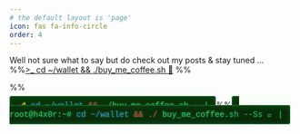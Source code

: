 ```yaml
---
# the default layout is 'page'
icon: fas fa-info-circle
order: 4
---
```


Well not sure what to say but do check out my posts & stay tuned ... <br>
%%[>_ cd ~/wallet && ./buy_me_coffee.sh 🍵](https://www.buymeacoffee.com/gourabdg) %%

%%<style>
.terminal-link {
  font-family: 'Courier New', monospace;
  color: #2ecc71 !important;
  text-decoration: none;
  border: 1px solid #27ae60;
  padding: 8px 12px;
  border-radius: 4px;
  background: rgba(39, 174, 96, 0.1);
  transition: all 0.3s;
}

.terminal-link:hover {
  background: rgba(39, 174, 96, 0.2);
  box-shadow: 0 0 8px #27ae60;
  transform: translateY(-1px);
}
</style>

<a href="https://www.buymeacoffee.com/gourabdg" class="terminal-link">
  <span style="color:#f1c40f">⎇</span> 
  <span style="color:#3498db">cd ~/wallet</span> 
  <span style="color:#e74c3c">&&</span> 
  ./buy_me_coffee.sh ☕ 
</a>%%



<style>
/* Retro Hacker Theme */
.terminal-link {
  font-family: 'Courier New', monospace;
  color: #2ecc71 !important;
  text-decoration: none;
  border: 1px solid #1d792f;
  padding: 8px 12px;
  background: #0a2e0a;
  position: relative;
  overflow: hidden;
  text-shadow: 0 0 4px rgba(46, 204, 113, 0.5);
  transition: all 0.3s;
  box-shadow: inset 0 0 10px rgba(46, 204, 113, 0.2);
}

/* CRT Screen Effect */
.terminal-link::before {
  content: "";
  position: absolute;
  top: 0;
  left: 0;
  right: 0;
  bottom: 0;
  background: linear-gradient(
    rgba(0, 255, 0, 0.02) 50%,
    rgba(0, 0, 0, 0.1) 50%
  );
  pointer-events: none;
}

/* Blinking Cursor */
.terminal-link::after {
  content: "|";
  animation: blink 1s step-end infinite;
  color: #2ecc71;
  margin-left: 2px;
}

@keyframes blink {
  0%, 100% { opacity: 1; }
  50% { opacity: 0; }
}

/* Hover Effects */
.terminal-link:hover {
  background: #0d3d0d;
  box-shadow: 0 0 15px rgba(46, 204, 113, 0.4),
              inset 0 0 20px rgba(46, 204, 113, 0.3);
  animation: glitch 0.2s infinite;
}

/* TV Static Effect on Hover */
.terminal-link:hover::before {
  background: 
    linear-gradient(0deg, rgba(0, 0, 0, 0.1) 25%, 
    transparent 25%, transparent 50%, 
    rgba(0, 0, 0, 0.1) 50%, 
    rgba(0, 0, 0, 0.1) 75%, 
    transparent 75%),
    url('data:image/png;base64,iVBORw0KGgoAAAANSUhEUgAAAAQAAAAECAYAAACp8Z5+AAAAIklEQVQIW2NkQAKrVq36zwjjgzhhYWGMYAEYB8RmROaABADeOQ8CXl/xfgAAAABJRU5ErkJggg==');
  background-size: 100% 4px, auto;
}

@keyframes glitch {
  0% { text-shadow: 1px 0 red, -1px 0 blue; }
  25% { text-shadow: -1px 0 blue, 1px 0 red; }
  50% { transform: translateX(1px); }
  75% { transform: translateX(-1px); }
  100% { text-shadow: none; }
}

/* Command Syntax Coloring */
.terminal-link span.path { color: #3498db; }
.terminal-link span.operator { color: #e74c3c; }
.terminal-link span.command { color: #2ecc71; }
.terminal-link span.coffee { color: #f1c40f; }
</style>

<a href="https://www.buymeacoffee.com/gourabdg" class="terminal-link">
  <span class="command">root@h4x0r:~#</span> 
  <span class="path">cd ~/wallet</span>
  <span class="operator">&& ./</span>
  <span class="command">buy_me_coffee.sh --Ss 🍵</span>
</a>